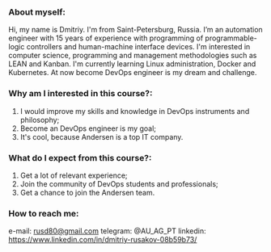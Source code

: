 ### About myself:

Hi, my name is Dmitriy. I'm from Saint-Petersburg, Russia. I’m an automation engineer with 15 years 
of experience with programming of programmable-logic controllers 
and human-machine interface devices. I'm interested in computer science,
programming and management methodologies such as LEAN and Kanban.
I'm currently learning Linux administration, Docker and Kubernetes.
At now become DevOps engineer is my dream and challenge. 

### Why am I interested in this course?:

1. I would improve my skills and knowledge in DevOps instruments and philosophy; 
2. Become an DevOps engineer is my goal;
3. It's cool, because Andersen is a top IT company.                                                              

### What do I expect from this course?:

1. Get a lot of relevant experience;
2. Join the community of DevOps students and professionals;
3. Get a chance to join the Andersen team.

### How to reach me:
e-mail: rusd80@gmail.com
telegram: @AU_AG_PT
linkedin: https://www.linkedin.com/in/dmitriy-rusakov-08b59b73/